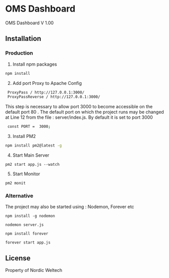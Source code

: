 # OMS Dashboard

OMS Dashboard V 1.00

## Installation 

### Production

1. Install npm packages

```bash
npm install
```


2. Add port Proxy to Apache Config
```bash
 ProxyPass / http://127.0.0.1:3000/
 ProxyPassReverse / http://127.0.0.1:3000/
```
This step is necessary to allow port 3000 to become accessible on the default port 80 . The default port on which the project runs may be changed at Line 12 from the file : server/index.js. By default it is set to port 3000

```bash
 const PORT =  3000;
```

3. Install PM2

```bash
npm install pm2@latest -g
```

4. Start Main Server 
```
pm2 start app.js --watch
```
5. Start Monitor

```
pm2 monit
```

### Alternative

The project may also be started using : Nodemon, Forever etc

```
npm install -g nodemon

nodemon server.js
```
```
npm install forever

forever start app.js
```

## License
Property of Nordic Weltech